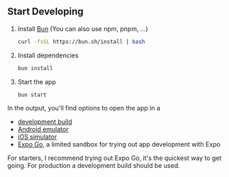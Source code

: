 ## Start Developing

1. Install [Bun](https://bun.sh/) (You can also use npm, pnpm, ...)
   ```bash
   curl -fsSL https://bun.sh/install | bash
   ```
2. Install dependencies

   ```bash
   bun install
   ```

3. Start the app

   ```bash
   bun start
   ```

In the output, you'll find options to open the app in a

- [development build](https://docs.expo.dev/develop/development-builds/introduction/)
- [Android emulator](https://docs.expo.dev/workflow/android-studio-emulator/)
- [iOS simulator](https://docs.expo.dev/workflow/ios-simulator/)
- [Expo Go](https://expo.dev/go), a limited sandbox for trying out app development with Expo

For starters, I recommend trying out Expo Go, it's the quickest way to get going. For production a development build should be used.
